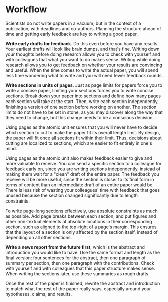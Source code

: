 # Workflow

Scientists do not write papers in a vacuum, but in the context of a publication, with deadlines and co-authors. Planning the structure ahead of time and getting early feedback are key to writing a good paper.

**Write early drafts for feedback**. Do this even before you have any results. Your earliest drafts will look like brain dumps, and that's fine. Writing down your thoughts before doing research allows you to check with yourself and with colleagues that what you want to do makes sense. Writing while doing research allows you to get feedback on whether your results are convincing and useful. When the time comes to write the actual paper, you will spend less time wondering what to write and you will need fewer feedback rounds.

**Write sections in units of pages**. Just as page limits for papers force you to write a concise paper, limiting your sections forces you to write concise sections. Break down your paper into sections and define how many pages each section will take at the start. Then, write each section independently, finishing a version of one section before working on another. The section limits do not have to be set in stone, as you may discover along the way that they need to change, but this change needs to be a conscious decision.

Using pages as the atomic unit ensures that you will never have to decide which section to cut to make the paper fit its overall length limit. By design, the paper will fit once all sections fit within their limit. Thus, decisions about cutting are localized to sections, which are easier to fit entirely in one's mind.

Using pages as the atomic unit also makes feedback easier to give and more valuable to receive. You can send a specific section to a colleague for feedback early on, since you are writing sections independently, instead of making them wait for a "clean" draft of the entire paper. The feedback you receive will be more useful, since the section is closer to its final form in terms of content than an intermediate draft of an entire paper would be. There is less risk of wasting your colleagues' time with feedback that goes unused because the section changed significantly due to length constraints.

To write page-long sections effectively, use absolute constraints as much as possible. Add page breaks between each section, and put figures and other non-textual elements at absolute locations in their corresponding section, such as aligned to the top-right of a page's margin. This ensures that the layout of a section is only affected by the section itself, instead of depending on all other sections.

**Write a news report from the future first**, which is the abstract and introduction you would like to have. Use the same format and length as the final version: four sentences for the abstract, then one paragraph of summary per section, then one paragraph with the contributions. Check with yourself and with colleagues that this paper structure makes sense. When writing the sections later, use these summaries as rough drafts.

Once the rest of the paper is finished, rewrite the abstract and introduction to match what the rest of the paper really says, especially around your hypotheses, claims, and results.

